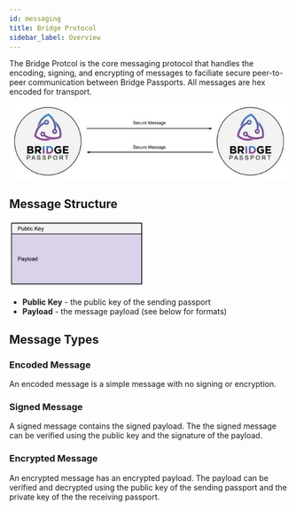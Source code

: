 ```yaml
---
id: messaging
title: Bridge Protocol
sidebar_label: Overview
---
```

The Bridge Protcol is the core messaging protocol that handles the encoding, signing, and encrypting of messages to faciliate secure peer-to-peer communication between Bridge Passports.  All messages are hex encoded for transport.

<img class='centered' src='https://github.com/bridge-protocol/bridge-protocol-js/blob/ethereum-publishing/docs/images/message-overview.jpg?raw=true'></img>

## Message Structure
<img src='https://github.com/bridge-protocol/bridge-protocol-js/blob/ethereum-publishing/docs/images/message-structure.jpg?raw=true'></img>

- **Public Key** - the public key of the sending passport
- **Payload** - the message payload (see below for formats)

## Message Types
### Encoded Message
An encoded message is a simple message with no signing or encryption.

### Signed Message
A signed message contains the signed payload.  The the signed message can be verified using the public key and the signature of the payload.

### Encrypted Message
An encrypted message has an encrypted payload.  The payload can be verified and decrypted using the public key of the sending passport and the private key of the the receiving passport.
